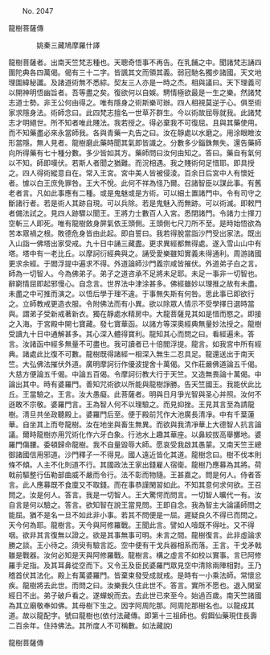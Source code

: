 ﻿　　No. 2047

龍樹菩薩傳

　　　　姚秦三藏鳩摩羅什譯


龍樹菩薩者。出南天竺梵志種也。天聰奇悟事不再告。在乳餔之中。聞諸梵志誦四圍陀典各四萬偈。偈有三十二字。皆諷其文而領其義。弱冠馳名獨步諸國。天文地理圖緯秘讖。及諸道術無不悉綜。契友三人亦是一時之杰。相與議曰。天下理義可以開神明悟幽旨者。吾等盡之矣。復欲何以自娛。騁情極欲最是一生之樂。然諸梵志道士勢。非王公何由得之。唯有隱身之術斯樂可辦。四人相視莫逆于心。俱至術家求隱身法。術師念曰。此四梵志擅名一世草芥群生。今以術故屈辱就我。此諸梵志才明絕世。所不知者唯此賤法。我若授之。得必棄我不可復屈。且與其藥使用。而不知藥盡必來永當師我。各與青藥一丸告之曰。汝在靜處以水磨之。用涂眼瞼汝形當隱。無人見者。龍樹磨此藥時聞其氣即皆識之。分數多少錙銖無失。還告藥師向所得藥有七十種分數。多少皆如其方。藥師問曰汝何由知之。答曰。藥自有氣何以不知。師即嘆伏。若斯人者聞之猶難。而況相遇。我之賤術何足惜耶。即具授之。四人得術縱意自在。常入王宮。宮中美人皆被侵淩。百余日后宮中人有懷妊者。懅以白王庶免罪咎。王大不悅。此何不祥為怪乃爾。召諸智臣以謀此事。有舊老者言。凡如此事應有二種。或是鬼魅或是方術。可以細土置諸門中。令有司守之斷諸行者。若是術人其跡自現。可以兵除。若是鬼魅入而無跡。可以術滅。即敕門者備法試之。見四人跡驟以聞王。王將力士數百人入宮。悉閉諸門。令諸力士揮刀空斬三人即死。唯有龍樹斂身屏氣依王頭側。王頭側七尺刀所不至。是時始悟欲為苦本眾禍之根。敗德危身皆由此起。即自誓曰。我若得脫當詣沙門受出家法。既出入山詣一佛塔出家受戒。九十日中誦三藏盡。更求異經都無得處。遂入雪山山中有塔。塔中有一老比丘。以摩訶衍經典與之。誦受愛樂雖知實義未得通利。周游諸國更求余經。于閻浮提中遍求不得。外道論師沙門義宗咸皆摧伏。外道弟子白之言。師為一切智人。今為佛弟子。弟子之道咨承不足將未足耶。未足一事非一切智也。辭窮情屈即起邪慢心。自念言。世界法中津涂甚多。佛經雖妙以理推之故有未盡。未盡之中可推而演之。以悟后學于理不違。于事無失斯有何咎。思此事已即欲行之。立師教戒更造衣服。令附佛法而有小異。欲以除眾人情示不受學擇日選時當與。謂弟子受新戒著新衣。獨在靜處水精房中。大龍菩薩見其如是惜而愍之。即接之入海。于宮殿中開七寶藏。發七寶華函。以諸方等深奧經典無量妙法授之。龍樹受讀九十日中通解甚多。其心深入體得寶利。龍知其心而問之曰。看經遍未。答言。汝諸函中經多無量不可盡也。我可讀者已十倍閻浮提。龍言。如我宮中所有經典。諸處此比復不可數。龍樹既得諸經一相深入無生二忍具足。龍還送出于南天竺。大弘佛法摧伏外道。廣明摩訶衍作優波提舍十萬偈。又作莊嚴佛道論五千偈。大慈方便論五千偈。中論五百偈。令摩訶衍教大行于天竺。又造無畏論十萬偈。中論出其中。時有婆羅門。善知咒術欲以所能與龍樹諍勝。告天竺國王。我能伏此比丘。王當驗之。王言。汝大愚癡。此菩薩者。明與日月爭光智與圣心并照。汝何不遜敢不宗敬。婆羅門言。王為智人何不以理驗之。而見抑挫。王見其言至為請龍樹。清旦共坐政聽殿上。婆羅門后至。便于殿前咒作大池廣長清凈。中有千葉蓮華。自坐其上而夸龍樹。汝在地坐與畜生無異。而欲與我清凈華上大德智人抗言論議。爾時龍樹亦用咒術化作六牙白象。行池水上趣其華座。以鼻絞拔高舉擲地。婆羅門傷腰。委頓歸命龍樹。我不自量毀辱大師。愿哀受我啟其愚蒙。又南天竺王總御諸國信用邪道。沙門釋子一不得見。國人遠近皆化其道。龍樹念曰。樹不伐本則條不傾。人主不化則道不行。其國政法王家出錢雇人宿衛。龍樹乃應募為其將。荷戟前驅整行伍勒部曲威不嚴而令行。法不彰而物隨。王甚嘉之。問是何人。侍者答言。此人應募既不食廩又不取錢。而在事恭謹閑習如此。不知其意何求何欲。王召問之。汝是何人。答言。我是一切智人。王大驚愕而問言。一切智人曠代一有。汝自言是何以驗之。答言。欲知智在說王當見問。王即自念。我為智主大論議師問之能屈。猶不是名一旦不如此非小事。若其不問便是一屈。遲疑良久不得已而問之。天今何為耶。龍樹言。天今與阿修羅戰。王聞此言。譬如人噎既不得吐。又不得咽。欲非其言復無以證之。欲是其事無事可明。未言之間。龍樹復言。此非虛論求勝之談。王小待之。須臾有驗言訖。空中便有干戈兵器相系而落。王言。干戈矛戟雖是戰器。汝何必知是天與阿修羅戰。龍樹言。構之虛言不如校以實事。言已阿修羅手足指。及其耳鼻從空而下。又令王及臣民婆羅門眾見空中清除兩陣相對。王乃稽首伏其法化。殿上有萬婆羅門。皆棄束發受成就戒。是時有一小乘法師。常懷忿疾。龍樹將去此世。而問之曰。汝樂我久住此世不。答言。實所不愿也。退入閑室經日不出。弟子破戶看之。遂蟬蛻而去。去此世已來至今。始過百歲。南天竺諸國為其立廟敬奉如佛。其母樹下生之。因字阿周陀那。阿周陀那樹名也。以龍成其道。故以龍配字。號曰龍樹也(依付法藏傳。即第十三祖師也。假餌仙藥現住長壽二百余年。住持佛法。其所度人不可稱數。如法藏說)

龍樹菩薩傳
